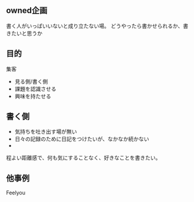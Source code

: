 ## owned企画
書く人がいっぱいいないと成り立たない場。
どうやったら書かせられるか、書きたいと思うか

## 目的
集客
- 見る側/書く側
- 課題を認識させる
- 興味を持たせる

## 書く側
- 気持ちを吐き出す場が無い
- 日々の記録のために日記をつけたいが、なかなか続かない
- 

程よい距離感で、何も気にすることなく、好きなことを書きたい。

## 他事例
Feelyou
